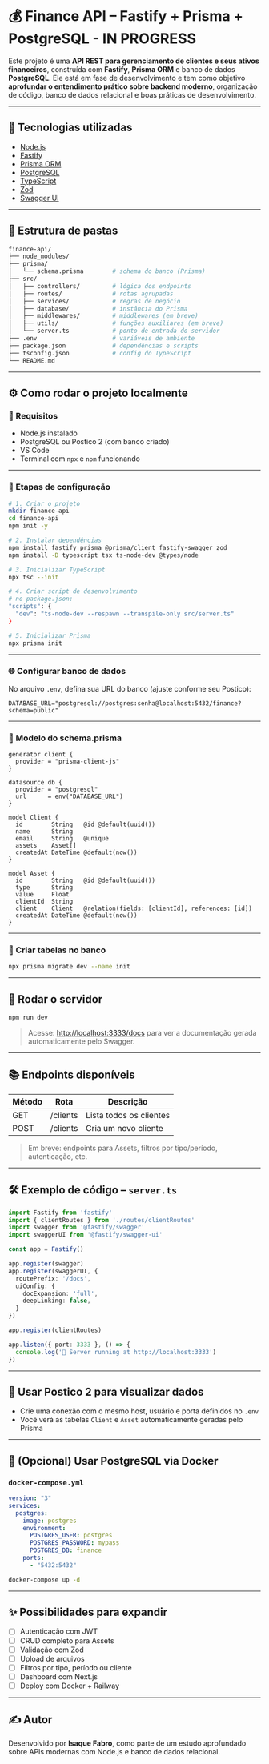 # 💰 Finance API – Fastify + Prisma + PostgreSQL - IN PROGRESS

Este projeto é uma **API REST para gerenciamento de clientes e seus ativos financeiros**, construída com **Fastify**, **Prisma ORM** e banco de dados **PostgreSQL**. Ele está em fase de desenvolvimento e tem como objetivo **aprofundar o entendimento prático sobre backend moderno**, organização de código, banco de dados relacional e boas práticas de desenvolvimento.

---

## 📌 Tecnologias utilizadas

- [Node.js](https://nodejs.org/)
- [Fastify](https://www.fastify.io/)
- [Prisma ORM](https://www.prisma.io/)
- [PostgreSQL](https://www.postgresql.org/)
- [TypeScript](https://www.typescriptlang.org/)
- [Zod](https://github.com/colinhacks/zod)
- [Swagger UI](https://swagger.io/tools/swagger-ui/)

---

## 📁 Estrutura de pastas

```bash
finance-api/
├── node_modules/
├── prisma/
│   └── schema.prisma        # schema do banco (Prisma)
├── src/
│   ├── controllers/         # lógica dos endpoints
│   ├── routes/              # rotas agrupadas
│   ├── services/            # regras de negócio
│   ├── database/            # instância do Prisma
│   ├── middlewares/         # middlewares (em breve)
│   ├── utils/               # funções auxiliares (em breve)
│   └── server.ts            # ponto de entrada do servidor
├── .env                     # variáveis de ambiente
├── package.json             # dependências e scripts
├── tsconfig.json            # config do TypeScript
└── README.md
```

---

## ⚙️ Como rodar o projeto localmente

### 🔸 Requisitos

- Node.js instalado  
- PostgreSQL ou Postico 2 (com banco criado)  
- VS Code  
- Terminal com `npx` e `npm` funcionando  

---

### 🧱 Etapas de configuração

```bash
# 1. Criar o projeto
mkdir finance-api
cd finance-api
npm init -y

# 2. Instalar dependências
npm install fastify prisma @prisma/client fastify-swagger zod
npm install -D typescript tsx ts-node-dev @types/node

# 3. Inicializar TypeScript
npx tsc --init

# 4. Criar script de desenvolvimento
# no package.json:
"scripts": {
  "dev": "ts-node-dev --respawn --transpile-only src/server.ts"
}

# 5. Inicializar Prisma
npx prisma init
```

---

### 🌐 Configurar banco de dados

No arquivo `.env`, defina sua URL do banco (ajuste conforme seu Postico):

```env
DATABASE_URL="postgresql://postgres:senha@localhost:5432/finance?schema=public"
```

---

### 🧬 Modelo do schema.prisma

```prisma
generator client {
  provider = "prisma-client-js"
}

datasource db {
  provider = "postgresql"
  url      = env("DATABASE_URL")
}

model Client {
  id        String   @id @default(uuid())
  name      String
  email     String   @unique
  assets    Asset[]
  createdAt DateTime @default(now())
}

model Asset {
  id        String   @id @default(uuid())
  type      String
  value     Float
  clientId  String
  client    Client   @relation(fields: [clientId], references: [id])
  createdAt DateTime @default(now())
}
```

---

### 🧱 Criar tabelas no banco

```bash
npx prisma migrate dev --name init
```

---

## 🚀 Rodar o servidor

```bash
npm run dev
```

> Acesse: [http://localhost:3333/docs](http://localhost:3333/docs) para ver a documentação gerada automaticamente pelo Swagger.

---

## 📚 Endpoints disponíveis

| Método | Rota     | Descrição               |
|--------|----------|-------------------------|
| GET    | /clients | Lista todos os clientes |
| POST   | /clients | Cria um novo cliente    |

> Em breve: endpoints para Assets, filtros por tipo/período, autenticação, etc.

---

## 🛠️ Exemplo de código – `server.ts`

```ts
import Fastify from 'fastify'
import { clientRoutes } from './routes/clientRoutes'
import swagger from '@fastify/swagger'
import swaggerUI from '@fastify/swagger-ui'

const app = Fastify()

app.register(swagger)
app.register(swaggerUI, {
  routePrefix: '/docs',
  uiConfig: {
    docExpansion: 'full',
    deepLinking: false,
  }
})

app.register(clientRoutes)

app.listen({ port: 3333 }, () => {
  console.log('🚀 Server running at http://localhost:3333')
})
```

---

## 🐘 Usar Postico 2 para visualizar dados

- Crie uma conexão com o mesmo host, usuário e porta definidos no `.env`
- Você verá as tabelas `Client` e `Asset` automaticamente geradas pelo Prisma

---

## 🐳 (Opcional) Usar PostgreSQL via Docker

### `docker-compose.yml`

```yml
version: "3"
services:
  postgres:
    image: postgres
    environment:
      POSTGRES_USER: postgres
      POSTGRES_PASSWORD: mypass
      POSTGRES_DB: finance
    ports:
      - "5432:5432"
```

```bash
docker-compose up -d
```

---

## ✨ Possibilidades para expandir

- [ ] Autenticação com JWT  
- [ ] CRUD completo para Assets  
- [ ] Validação com Zod  
- [ ] Upload de arquivos  
- [ ] Filtros por tipo, período ou cliente  
- [ ] Dashboard com Next.js  
- [ ] Deploy com Docker + Railway  

---

## ✍️ Autor

Desenvolvido por **Isaque Fabro**, como parte de um estudo aprofundado sobre APIs modernas com Node.js e banco de dados relacional.
